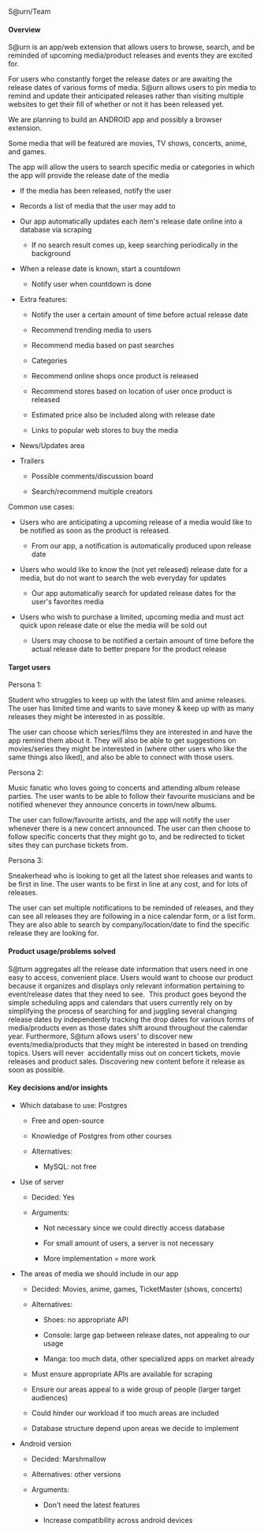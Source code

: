 S@urn/Team

#### Overview

S@urn is an app/web extension that allows users to browse, search, and be reminded of upcoming media/product releases and events they are excited for.

For users who constantly forget the release dates or are awaiting the release dates of various forms of media. S@urn allows users to pin media to remind and update their anticipated releases rather than visiting multiple websites to get their fill of whether or not it has been released yet.

We are planning to build an ANDROID app and possibly a browser extension.

Some media that will be featured are movies, TV shows, concerts, anime, and games.

The app will allow the users to search specific media or categories in which the app will provide the release date of the media

-   If the media has been released, notify the user

-   Records a list of media that the user may add to

-   Our app automatically updates each item's release date online into a database via scraping

	*   If no search result comes up, keep searching periodically in the background

-   When a release date is known, start a countdown

	*   Notify user when countdown is done

-   Extra features:

	*   Notify the user a certain amount of time before actual release date

	*   Recommend trending media to users

	*   Recommend media based on past searches

	*   Categories

	*   Recommend online shops once product is released

	*   Recommend stores based on location of user once product is released

	*   Estimated price also be included along with release date

	*   Links to popular web stores to buy the media

-   News/Updates area

-   Trailers

	*   Possible comments/discussion board

	*   Search/recommend multiple creators

Common use cases:

-   Users who are anticipating a upcoming release of a media would like to be notified as soon as the product is released.

	*   From our app, a notification is automatically produced upon release date

-   Users who would like to know the (not yet released) release date for a media, but do not want to search the web everyday for updates

	*   Our app automatically search for updated release dates for the user's favorites media

-   Users who wish to purchase a limited, upcoming media and must act quick upon release date or else the media will be sold out

	*   Users may choose to be notified a certain amount of time before the actual release date to better prepare for the product release

#### Target users

Persona 1:

Student who struggles to keep up with the latest film and anime releases. The user has limited time and wants to save money & keep up with as many releases they might be interested in as possible.

The user can choose which series/films they are interested in and have the app remind them about it. They will also be able to get suggestions on movies/series they might be interested in (where other users who like the same things also liked), and also be able to connect with those users.

Persona 2:

Music fanatic who loves going to concerts and attending album release parties. The user wants to be able to follow their favourite musicians and be notified whenever they announce concerts in town/new albums.

The user can follow/favourite artists, and the app will notify the user whenever there is a new concert announced. The user can then choose to follow specific concerts that they might go to, and be redirected to ticket sites they can purchase tickets from.

Persona 3:

Sneakerhead who is looking to get all the latest shoe releases and wants to be first in line. The user wants to be first in line at any cost, and for lots of releases.

The user can set multiple notifications to be reminded of releases, and they can see all releases they are following in a nice calendar form, or a list form. They are also able to search by company/location/date to find the specific release they are looking for.

#### Product usage/problems solved

S@turn aggregates all the release date information that users need in one easy to access, convenient place. Users would want to choose our product because it organizes and displays only relevant information pertaining to event/release dates that they need to see.  This product goes beyond the simple scheduling apps and calendars that users currently rely on by simplifying the process of searching for and juggling several changing release dates by independently tracking the drop dates for various forms of media/products even as those dates shift around throughout the calendar year. Furthermore, S@turn allows users' to discover new events/media/products that they might be interested in based on trending topics. Users will never  accidentally miss out on concert tickets, movie releases and product sales. Discovering new content before it release as soon as possible.

#### Key decisions and/or insights

-   Which database to use: Postgres

	-   Free and open-source

	-   Knowledge of Postgres from other courses

	-   Alternatives:

		-   MySQL: not free

-   Use of server

	-   Decided: Yes

	-   Arguments:

		-   Not necessary since we could directly access database

		-   For small amount of users, a server is not necessary

		-   More implementation = more work

-   The areas of media we should include in our app

	-   Decided: Movies, anime, games, TicketMaster (shows, concerts)

	-   Alternatives:

		-   Shoes: no appropriate API

		-   Console: large gap between release dates, not appealing to our usage

		-   Manga: too much data, other specialized apps on market already

	-   Must ensure appropriate APIs are available for scraping

	-   Ensure our areas appeal to a wide group of people (larger target audiences)

	-   Could hinder our workload if too much areas are included

	-   Database structure depend upon areas we decide to implement

-   Android version

	-   Decided: Marshmallow

	-   Alternatives: other versions

	-   Arguments:

		-   Don't need the latest features

		-   Increase compatibility across android devices
